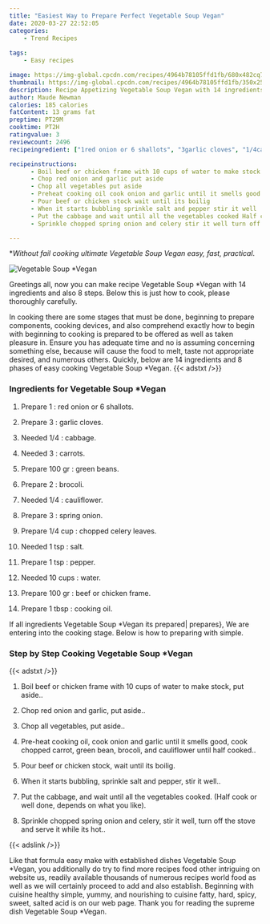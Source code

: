 ```yaml
---
title: "Easiest Way to Prepare Perfect Vegetable Soup Vegan"
date: 2020-03-27 22:52:05
categories:
    - Trend Recipes
    
tags:
    - Easy recipes

image: https://img-global.cpcdn.com/recipes/4964b78105ffd1fb/680x482cq70/vegetable-soup-vegan-recipe-main-photo.jpg
thumbnail: https://img-global.cpcdn.com/recipes/4964b78105ffd1fb/350x250cq70/vegetable-soup-vegan-recipe-main-photo.jpg
description: Recipe Appetizing Vegetable Soup Vegan with 14 ingredients and 8 stages of easy cooking.
author: Maude Newman
calories: 185 calories
fatContent: 13 grams fat
preptime: PT29M
cooktime: PT2H
ratingvalue: 3
reviewcount: 2496
recipeingredient: ["1red onion or 6 shallots", "3garlic cloves", "1/4cabbage", "3carrots", "100 grgreen beans", "2brocoli", "1/4cauliflower", "3spring onion", "1/4 cupchopped celery leaves", "1 tspsalt", "1 tsppepper", "10 cupswater", "100 grbeef or chicken frame", "1 tbspcooking oil"]

recipeinstructions: 
      - Boil beef or chicken frame with 10 cups of water to make stock put aside 
      - Chop red onion and garlic put aside 
      - Chop all vegetables put aside 
      - Preheat cooking oil cook onion and garlic until it smells good cook chopped carrot green bean brocoli and cauliflower until half cooked 
      - Pour beef or chicken stock wait until its boilig 
      - When it starts bubbling sprinkle salt and pepper stir it well 
      - Put the cabbage and wait until all the vegetables cooked Half cook or well done depends on what you like 
      - Sprinkle chopped spring onion and celery stir it well turn off the stove and serve it while its hot

---
```




**Without fail cooking ultimate Vegetable Soup *Vegan easy, fast, practical**. 


![Vegetable Soup *Vegan](https://img-global.cpcdn.com/recipes/4964b78105ffd1fb/680x482cq70/vegetable-soup-vegan-recipe-main-photo.jpg "Vegetable Soup *Vegan")




Greetings all, now you can make recipe Vegetable Soup *Vegan with 14 ingredients and also 8 steps. Below this is just how to cook, please thoroughly carefully.

In cooking there are some stages that must be done, beginning to prepare components, cooking devices, and also comprehend exactly how to begin with beginning to cooking is prepared to be offered as well as taken pleasure in. Ensure you has adequate time and no is assuming concerning something else, because will cause the food to melt, taste not appropriate desired, and numerous others. Quickly, below are 14 ingredients and 8 phases of easy cooking Vegetable Soup *Vegan.
{{< adstxt />}}

### Ingredients for Vegetable Soup *Vegan


1. Prepare 1 : red onion or 6 shallots.

1. Prepare 3 : garlic cloves.

1. Needed 1/4 : cabbage.

1. Needed 3 : carrots.

1. Prepare 100 gr : green beans.

1. Prepare 2 : brocoli.

1. Needed 1/4 : cauliflower.

1. Prepare 3 : spring onion.

1. Prepare 1/4 cup : chopped celery leaves.

1. Needed 1 tsp : salt.

1. Prepare 1 tsp : pepper.

1. Needed 10 cups : water.

1. Prepare 100 gr : beef or chicken frame.

1. Prepare 1 tbsp : cooking oil.



If all ingredients Vegetable Soup *Vegan its prepared| prepares}, We are entering into the cooking stage. Below is how to preparing with simple.

### Step by Step Cooking Vegetable Soup *Vegan

{{< adstxt />}}


1. Boil beef or chicken frame with 10 cups of water to make stock, put aside..



1. Chop red onion and garlic, put aside..



1. Chop all vegetables, put aside..



1. Pre-heat cooking oil, cook onion and garlic until it smells good, cook chopped carrot, green bean, brocoli, and cauliflower until half cooked..



1. Pour beef or chicken stock, wait until its boilig.



1. When it starts bubbling, sprinkle salt and pepper, stir it well..



1. Put the cabbage, and wait until all the vegetables cooked. (Half cook or well done, depends on what you like).



1. Sprinkle chopped spring onion and celery, stir it well, turn off the stove and serve it while its hot..





{{< adslink />}}

Like that formula easy make with established dishes Vegetable Soup *Vegan, you additionally do try to find more recipes food other intriguing on website us, readily available thousands of numerous recipes world food as well as we will certainly proceed to add and also establish. Beginning with cuisine healthy simple, yummy, and nourishing to cuisine fatty, hard, spicy, sweet, salted acid is on our web page. Thank you for reading the supreme dish Vegetable Soup *Vegan.
